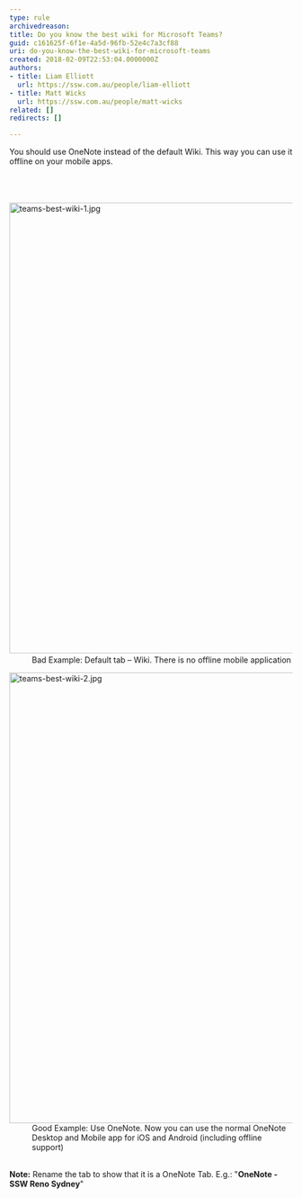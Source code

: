 ```yaml
---
type: rule
archivedreason: 
title: Do you know the best wiki for Microsoft Teams?
guid: c161625f-6f1e-4a5d-96fb-52e4c7a3cf88
uri: do-you-know-the-best-wiki-for-microsoft-teams
created: 2018-02-09T22:53:04.0000000Z
authors:
- title: Liam Elliott
  url: https://ssw.com.au/people/liam-elliott
- title: Matt Wicks
  url: https://ssw.com.au/people/matt-wicks
related: []
redirects: []

---
```



​​You should use OneNote instead of the default Wiki. This way you can use it offline&#160;on your&#160;mobile apps.<br><br>
<br><excerpt class='endintro'></excerpt><br>
<dl class="badImage"><dt>​​<img src="/PublishingImages/teams-best-wiki-1.jpg" alt="teams-best-wiki-1.jpg" style="width&#58;800px;" /></dt><dd>Bad Example&#58; Default tab – Wiki. There is no offline mobile application</dd></dl><dl class="goodImage"><dt> 
      <img src="/PublishingImages/teams-best-wiki-2.jpg" alt="teams-best-wiki-2.jpg" style="width&#58;800px;" /> 
   </dt><dd>Good Example&#58; Use OneNote. Now you can use the normal OneNote Desktop and Mobile app for iOS and Android (including offline support)<br>​<br></dd></dl><p>
   <strong>​Note&#58;</strong> Rename the tab to show that it is a OneNote Tab. E.g.&#58;​ &quot;<strong>OneNote - SSW Reno Sydney</strong>&quot;​​<br></p>


